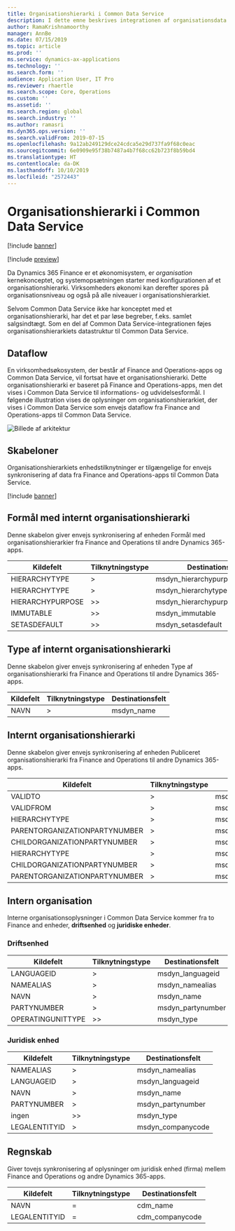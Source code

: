 ```yaml
---
title: Organisationshierarki i Common Data Service
description: I dette emne beskrives integrationen af organisationsdata mellem Finance and Operations-apps og Common Data Service.
author: RamaKrishnamoorthy
manager: AnnBe
ms.date: 07/15/2019
ms.topic: article
ms.prod: ''
ms.service: dynamics-ax-applications
ms.technology: ''
ms.search.form: ''
audience: Application User, IT Pro
ms.reviewer: rhaertle
ms.search.scope: Core, Operations
ms.custom: ''
ms.assetid: ''
ms.search.region: global
ms.search.industry: ''
ms.author: ramasri
ms.dyn365.ops.version: ''
ms.search.validFrom: 2019-07-15
ms.openlocfilehash: 9a12ab249129dce24cdca5e29d737fa9f68c0eac
ms.sourcegitcommit: 6e0909e95f38b7487a4b7f68cc62b723f8b59bd4
ms.translationtype: HT
ms.contentlocale: da-DK
ms.lasthandoff: 10/10/2019
ms.locfileid: "2572443"
---
```

# <a name="organization-hierarchy-in-common-data-service"></a>Organisationshierarki i Common Data Service

[!include [banner](../includes/banner.md)]

[!include [preview](../includes/preview-banner.md)]

Da Dynamics 365 Finance er et økonomisystem, er *organisation* kernekonceptet, og systemopsætningen starter med konfigurationen af et organisationshierarki. Virksomheders økonomi kan derefter spores på organisationsniveau og også på alle niveauer i organisationshierarkiet.

Selvom Common Data Service ikke har konceptet med et organisationshierarki, har det et par løse begreber, f.eks. samlet salgsindtægt. Som en del af Common Data Service-integrationen føjes organisationshierarkiets datastruktur til Common Data Service.

## <a name="data-flow"></a>Dataflow

En virksomhedsøkosystem, der består af Finance and Operations-apps og Common Data Service, vil fortsat have et organisationshierarki. Dette organisationshierarki er baseret på Finance and Operations-apps, men det vises i Common Data Service til informations- og udvidelsesformål. I følgende illustration vises de oplysninger om organisationshierarkiet, der vises i Common Data Service som envejs dataflow fra Finance and Operations-apps til Common Data Service.

![Billede af arkitektur](media/dual-write-data-flow.png)

## <a name="templates"></a>Skabeloner

Organisationshierarkiets enhedstilknytninger er tilgængelige for envejs synkronisering af data fra Finance and Operations-apps til Common Data Service.

[!include [banner](../includes/dual-write-symbols.md)]

## <a name="internal-organization-hierarchy-purpose"></a>Formål med internt organisationshierarki

Denne skabelon giver envejs synkronisering af enheden Formål med organisationshierarkier fra Finance and Operations til andre Dynamics 365-apps.

<!-- ![architecture image](media/dual-write-purpose.png) -->

Kildefelt | Tilknytningstype | Destinationsfelt
---|---|---
HIERARCHYTYPE | \> | msdyn\_hierarchypurposetypename
HIERARCHYTYPE | \> | msdyn\_hierarchytype.msdyn\_name
HIERARCHYPURPOSE | \>\> | msdyn\_hierarchypurpose
IMMUTABLE | \>\> | msdyn\_immutable
SETASDEFAULT | \>\> | msdyn\_setasdefault

## <a name="internal-organization-hierarchy-type"></a>Type af internt organisationshierarki

Denne skabelon giver envejs synkronisering af enheden Type af organisationshierarki fra Finance and Operations til andre Dynamics 365-apps.

<!-- ![architecture image](media/dual-write-type.png) -->

Kildefelt | Tilknytningstype | Destinationsfelt
---|---|---
NAVN | \> | msdyn\_name

## <a name="internal-organization-hierarchy"></a>Internt organisationshierarki

Denne skabelon giver envejs synkronisering af enheden Publiceret organisationshierarki fra Finance and Operations til andre Dynamics 365-apps.

<!-- ![architecture image](media/dual-write-organization.png) -->

Kildefelt | Tilknytningstype | Destinationsfelt
---|---|---
VALIDTO | \> | msdyn\_validto
VALIDFROM | \> | msdyn\_validfrom
HIERARCHYTYPE | \> | msdyn\_hierarchytypename
PARENTORGANIZATIONPARTYNUMBER | \> | msdyn\_parentpartyid
CHILDORGANIZATIONPARTYNUMBER | \> | msdyn\_childpartyid
HIERARCHYTYPE | \> | msdyn\_hierarchytypeid.msdyn\_name
CHILDORGANIZATIONPARTYNUMBER | \> | msdyn\_childid.msdyn\_partynumber
PARENTORGANIZATIONPARTYNUMBER | \> | msdyn\_parentid.msdyn\_partynumber

## <a name="internal-organization"></a>Intern organisation

Interne organisationsoplysninger i Common Data Service kommer fra to Finance and enheder, **driftsenhed** og **juridiske enheder**.

<!-- ![architecture image](media/dual-write-operating-unit.png) -->

<!-- ![architecture image](media/dual-write-legal-entities.png) -->

### <a name="operating-unit"></a>Driftsenhed

Kildefelt | Tilknytningstype | Destinationsfelt
---|---|---
LANGUAGEID | \> | msdyn\_languageid
NAMEALIAS | \> | msdyn\_namealias
NAVN | \> | msdyn\_name
PARTYNUMBER | \> | msdyn\_partynumber
OPERATINGUNITTYPE | \>\> | msdyn\_type

### <a name="legal-entity"></a>Juridisk enhed

Kildefelt | Tilknytningstype | Destinationsfelt
---|---|---
NAMEALIAS | \> | msdyn\_namealias
LANGUAGEID | \> | msdyn\_languageid
NAVN | \> | msdyn\_name
PARTYNUMBER | \> | msdyn\_partynumber
ingen | \>\> | msdyn\_type
LEGALENTITYID | \> | msdyn\_companycode

## <a name="company"></a>Regnskab

Giver tovejs synkronisering af oplysninger om juridisk enhed (firma) mellem Finance and Operations og andre Dynamics 365-apps.

<!-- ![architecture image](media/dual-write-company.png) -->

Kildefelt | Tilknytningstype | Destinationsfelt
---|---|---
NAVN | = | cdm\_name
LEGALENTITYID | = | cdm\_companycode
